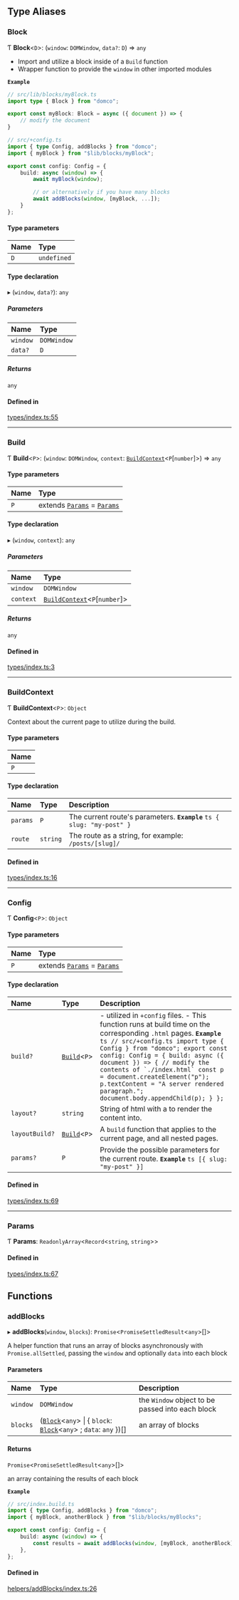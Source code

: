 

## Type Aliases

### Block

Ƭ **Block**\<`D`>: (`window`: `DOMWindow`, `data?`: `D`) => `any`

- Import and utilize a block inside of a `Build` function
- Wrapper function to provide the `window` in other imported modules

**`Example`**

```ts
// src/lib/blocks/myBlock.ts
import type { Block } from "domco";

export const myBlock: Block = async ({ document }) => {
    // modify the document
}

// src/+config.ts
import { type Config, addBlocks } from "domco";
import { myBlock } from "$lib/blocks/myBlock";

export const config: Config = {
	build: async (window) => {
		await myBlock(window);

		// or alternatively if you have many blocks
		await addBlocks(window, [myBlock, ...]);
	}
};
```

#### Type parameters

| Name | Type |
| :------ | :------ |
| `D` | `undefined` |

#### Type declaration

▸ (`window`, `data?`): `any`

##### Parameters

| Name | Type |
| :------ | :------ |
| `window` | `DOMWindow` |
| `data?` | `D` |

##### Returns

`any`

#### Defined in

[types/index.ts:55](https://github.com/rossrobino/domco/blob/fd0be7bff9d3a3f5e06d1741a20d9eab79e187cb/packages/domco/types/index.ts#L55)

___

### Build

Ƭ **Build**\<`P`>: (`window`: `DOMWindow`, `context`: [`BuildContext`](/docs/modules#buildcontext)\<`P`[`number`]>) => `any`

#### Type parameters

| Name | Type |
| :------ | :------ |
| `P` | extends [`Params`](/docs/modules#params) = [`Params`](/docs/modules#params) |

#### Type declaration

▸ (`window`, `context`): `any`

##### Parameters

| Name | Type |
| :------ | :------ |
| `window` | `DOMWindow` |
| `context` | [`BuildContext`](/docs/modules#buildcontext)\<`P`[`number`]> |

##### Returns

`any`

#### Defined in

[types/index.ts:3](https://github.com/rossrobino/domco/blob/fd0be7bff9d3a3f5e06d1741a20d9eab79e187cb/packages/domco/types/index.ts#L3)

___

### BuildContext

Ƭ **BuildContext**\<`P`>: `Object`

Context about the current page to utilize during the build.

#### Type parameters

| Name |
| :------ |
| `P` |

#### Type declaration

| Name | Type | Description |
| :------ | :------ | :------ |
| `params` | `P` | The current route's parameters. **`Example`** ```ts { slug: "my-post" } ``` |
| `route` | `string` | The route as a string, for example: `/posts/[slug]/` |

#### Defined in

[types/index.ts:16](https://github.com/rossrobino/domco/blob/fd0be7bff9d3a3f5e06d1741a20d9eab79e187cb/packages/domco/types/index.ts#L16)

___

### Config

Ƭ **Config**\<`P`>: `Object`

#### Type parameters

| Name | Type |
| :------ | :------ |
| `P` | extends [`Params`](/docs/modules#params) = [`Params`](/docs/modules#params) |

#### Type declaration

| Name | Type | Description |
| :------ | :------ | :------ |
| `build?` | [`Build`](/docs/modules#build)\<`P`> | - utilized in `+config` files. - This function runs at build time on the corresponding `.html` pages. **`Example`** ```ts // src/+config.ts import type { Config } from "domco"; export const config: Config = { build: async ({ document }) => { // modify the contents of `./index.html` const p = document.createElement("p"); p.textContent = "A server rendered paragraph."; document.body.appendChild(p); } }; ``` |
| `layout?` | `string` | String of html with a <slot> to render the content into. |
| `layoutBuild?` | [`Build`](/docs/modules#build)\<`P`> | A `build` function that applies to the current page, and all nested pages. |
| `params?` | `P` | Provide the possible parameters for the current route. **`Example`** ```ts [{ slug: "my-post" }] ``` |

#### Defined in

[types/index.ts:69](https://github.com/rossrobino/domco/blob/fd0be7bff9d3a3f5e06d1741a20d9eab79e187cb/packages/domco/types/index.ts#L69)

___

### Params

Ƭ **Params**: `ReadonlyArray`\<`Record`\<`string`, `string`>>

#### Defined in

[types/index.ts:67](https://github.com/rossrobino/domco/blob/fd0be7bff9d3a3f5e06d1741a20d9eab79e187cb/packages/domco/types/index.ts#L67)

## Functions

### addBlocks

▸ **addBlocks**(`window`, `blocks`): `Promise`\<`PromiseSettledResult`\<`any`>[]>

A helper function that runs an array of blocks asynchronously
with `Promise.allSettled`, passing the `window` and optionally
`data` into each block

#### Parameters

| Name | Type | Description |
| :------ | :------ | :------ |
| `window` | `DOMWindow` | the `Window` object to be passed into each block |
| `blocks` | ([`Block`](/docs/modules#block)\<`any`> \| \{ `block`: [`Block`](/docs/modules#block)\<`any`> ; `data`: `any`  })[] | an array of blocks |

#### Returns

`Promise`\<`PromiseSettledResult`\<`any`>[]>

an array containing the results of each block

**`Example`**

```ts
// src/index.build.ts
import { type Config, addBlocks } from "domco";
import { myBlock, anotherBlock } from "$lib/blocks/myBlocks";

export const config: Config = {
	build: async (window) => {
		const results = await addBlocks(window, [myBlock, anotherBlock]);
	},
};
```

#### Defined in

[helpers/addBlocks/index.ts:26](https://github.com/rossrobino/domco/blob/fd0be7bff9d3a3f5e06d1741a20d9eab79e187cb/packages/domco/helpers/addBlocks/index.ts#L26)
